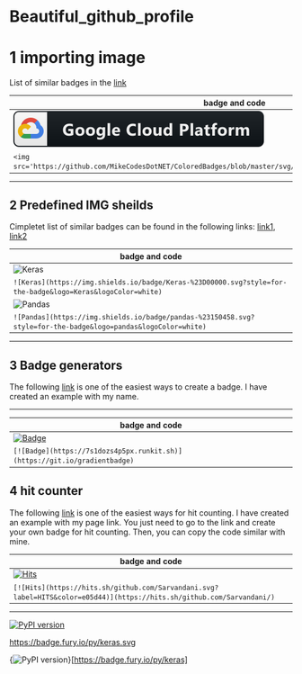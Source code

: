 # Beautiful_github_profile


# 1 importing image

List of similar badges in the [link](https://github.com/MikeCodesDotNET/ColoredBadges#)

| **badge and code** |
| --------------- | 
| <img src='https://github.com/MikeCodesDotNET/ColoredBadges/blob/master/svg/dev/services/google_cloud_platform.svg' >| 
`<img src='https://github.com/MikeCodesDotNET/ColoredBadges/blob/master/svg/dev/services/google_cloud_platform.svg'>` |

------------------------

## 2 Predefined IMG sheilds

Cimpletet list of similar badges can be found in the following links: [link1](https://github.com/alexandresanlim/Badges4-README.md-Profile), [link2](https://github.com/Ileriayo/markdown-badges)

| **badge and code** |
| --------------- | 
|![Keras](https://img.shields.io/badge/Keras-%23D00000.svg?style=for-the-badge&logo=Keras&logoColor=white)| 
`![Keras](https://img.shields.io/badge/Keras-%23D00000.svg?style=for-the-badge&logo=Keras&logoColor=white)` |
|![Pandas](https://img.shields.io/badge/pandas-%23150458.svg?style=for-the-badge&logo=pandas&logoColor=white)| 
`![Pandas](https://img.shields.io/badge/pandas-%23150458.svg?style=for-the-badge&logo=pandas&logoColor=white)` |  

-------------
## 3 Badge generators

The following [link](https://bokub.github.io/gradient-badge/) is one of the easiest ways to create a badge. I have created an example with my name.

------------------

| **badge and code** |
| --------------- | 
| [![Badge](https://7s1dozs4p5px.runkit.sh)](https://git.io/gradientbadge)| 
`[![Badge](https://7s1dozs4p5px.runkit.sh)](https://git.io/gradientbadge)` |

## 4 hit counter

The following [link](https://hits.sh/) is one of the easiest ways for hit counting. I have created an example with my page link. You just need to go to the link and create your own badge for hit counting. Then, you can copy the code similar with mine.

| **badge and code** |
| --------------- | 
|[![Hits](https://hits.sh/github.com/Sarvandani.svg?label=HITS&color=e05d44)](https://hits.sh/github.com/Sarvandani/)| 
`[![Hits](https://hits.sh/github.com/Sarvandani.svg?label=HITS&color=e05d44)](https://hits.sh/github.com/Sarvandani/)`|

------------------------

[![PyPI version](https://badge.fury.io/py/keras.svg)](https://badge.fury.io/py/keras)

https://badge.fury.io/py/keras.svg

{<img src="https://badge.fury.io/py/keras.svg" alt="PyPI version" />}[https://badge.fury.io/py/keras]
